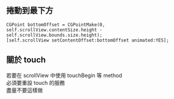 ## 捲動到最下方
```
CGPoint bottomOffset = CGPointMake(0, self.scrollView.contentSize.height - self.scrollView.bounds.size.height);
[self.scrollView setContentOffset:bottomOffset animated:YES];
```

## 關於 touch 
若要在 scrollView 中使用 touchBegin 等 method  
必須要重設 touch 的服務  
盡量不要這樣做